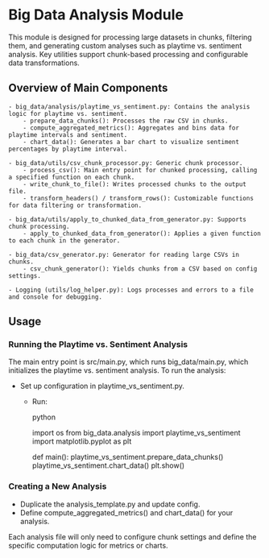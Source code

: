 # Big Data Analysis Module

This module is designed for processing large datasets in chunks, filtering them, and generating custom analyses such as playtime vs. sentiment analysis. Key utilities support chunk-based processing and configurable data transformations.

## Overview of Main Components

    - big_data/analysis/playtime_vs_sentiment.py: Contains the analysis logic for playtime vs. sentiment.
        - prepare_data_chunks(): Processes the raw CSV in chunks.
        - compute_aggregated_metrics(): Aggregates and bins data for playtime intervals and sentiment.
        - chart_data(): Generates a bar chart to visualize sentiment percentages by playtime interval.

    - big_data/utils/csv_chunk_processor.py: Generic chunk processor.
        - process_csv(): Main entry point for chunked processing, calling a specified function on each chunk.
        - write_chunk_to_file(): Writes processed chunks to the output file.
        - transform_headers() / transform_rows(): Customizable functions for data filtering or transformation.

    - big_data/utils/apply_to_chunked_data_from_generator.py: Supports chunk processing.
        - apply_to_chunked_data_from_generator(): Applies a given function to each chunk in the generator.

    - big_data/csv_generator.py: Generator for reading large CSVs in chunks.
        - csv_chunk_generator(): Yields chunks from a CSV based on config settings.

    - Logging (utils/log_helper.py): Logs processes and errors to a file and console for debugging.

## Usage

### Running the Playtime vs. Sentiment Analysis

The main entry point is src/main.py, which runs big_data/main.py, which initializes the playtime vs. sentiment analysis. To run the analysis:

- Set up configuration in playtime_vs_sentiment.py.
    - Run:

        python

        import os
        from big_data.analysis import playtime_vs_sentiment
        import matplotlib.pyplot as plt

        def main():
            playtime_vs_sentiment.prepare_data_chunks()
            playtime_vs_sentiment.chart_data()
            plt.show()

### Creating a New Analysis

- Duplicate the analysis_template.py and update config.
- Define compute_aggregated_metrics() and chart_data() for your analysis.

Each analysis file will only need to configure chunk settings and define the specific computation logic for metrics or charts.
